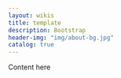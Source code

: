 ```yaml
---
layout: wikis
title: template
description: Bootstrap
header-img: "img/about-bg.jpg"
catalog: true
---
```


Content here

